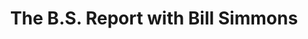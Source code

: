 ---
title:         "The B.S. Report with Bill Simmons"
description:   "Grantland's Bill Simmons discusses sports and pop culture with celebrities and media personalities."
url-thumbnail: "http://a.espncdn.com/i/espnradio/stations/espn/podcasts/bs_report_1400_stamp.jpg"
url-rss:       "http://sports.espn.go.com/espnradio/podcast/feeds/itunes/podCast?id=2864045"
url-web:       "http://sports.espn.go.com/espnradio/podcast/index"
url-itunes:    "https://itunes.apple.com/us/podcast/espn-b.s.-report-bill-simmons/id254098743?mt=2&uo=4"
tags:         [sports, interview, society and culture]
---